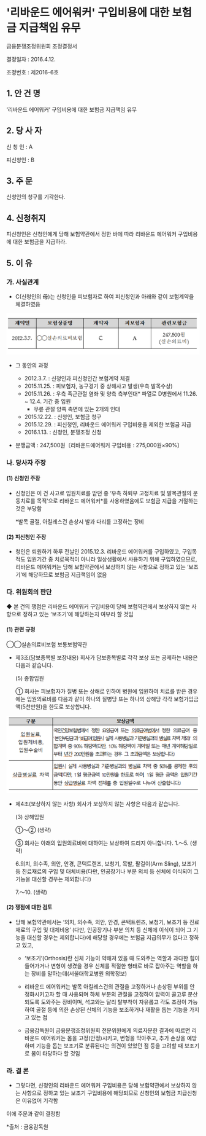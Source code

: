 # '리바운드 에어워커' 구입비용에 대한 보험금 지급책임 유무

금융분쟁조정위원회 조정결정서

결정일자 : 2016.4.12.

조정번호 : 제2016-6호

## 1. 안 건 명
‘리바운드 에어워커’ 구입비용에 대한 보험금 지급책임 유무

## 2. 당 사 자 

신 청 인  :  A

피신청인  :  B

## 3. 주    문

신청인의 청구를 기각한다.
	
## 4. 신청취지 

피신청인은 신청인에게 당해 보험약관에서 정한 바에 따라 리바운드 에어워커 구입비용에 대한 보험금을 지급하라.

## 5. 이   유 
### 가. 사실관계 

* C(신청인의 母)는 신청인을 피보험자로 하여 피신청인과 아래와 같이 보험계약을 체결하였음

![alt image](https://raw.githubusercontent.com/aijinet/bodoc-claim-contents/master/contents/images/156_1.PNG)

<!--
계약일
보험상품명
계약자
피보험자
관련보험금
2012.3.7.
◯◯실손의료비보험
C
A
247,500원
(실손의료비)
-->


* 그 동안의 과정

  * 2012.3.7. : 신청인과 피신청인간 보험계약 체결
  * 2015.11.25. : 피보험자, 농구경기 중 상해사고 발생(우측 발목수상)  
  * 2015.11.26. : 우측 족근관절 염좌 및 양측 측부인대* 파열로 D병원에서 11.26. ~ 12.4. 기간 중 입원
      * 무릎 관절 양쪽 측면에 있는 2개의 인대
  * 2015.12.22. : 신청인, 보험금 청구
  * 2015.12.29. : 피신청인, 리바운드 에어워커 구입비용을 제외한 보험금 지급
  * 2016.1.13. : 신청인, 분쟁조정 신청

* 분쟁금액 : 247,500원〔리바운드에어워커 구입비용 : 275,000원×90%〕

### 나. 당사자 주장 

#### (1) 신청인 주장 

* 신청인은 이 건 사고로 입원치료를 받던 중 ‘우측  하퇴부 고정치료 및 발목관절의 운동치료를 목적’으로 리바운드 에어워커*를 사용하였음에도 보험금 지급을 거절하는 것은 부당함
 
   *발목 골절, 아킬레스건 손상시 발과 다리를 고정하는 장비

#### (2) 피신청인 주장

 * 청인은 퇴원하기 하루 전날인 2015.12.3. 리바운드 에어워커를 구입하였고,  구입목적도 입원기간 중 치료목적이 아니라 일상생활에서 사용하기 위해 구입하였으므로, 리바운드 에어워커는 당해 보험약관에서 보상하지 않는   사항으로 정하고 있는 ‘보조기’에 해당하므로 보험금 지급책임이 없음

### 다. 위원회의 판단

◆ 본 건의 쟁점은 리바운드 에어워커 구입비용이 당해 보험약관에서 보상하지 않는 사항으로 정하고 있는 ‘보조기’에 해당하는지 여부라 할 것임

#### (1) 관련 규정

◯◯실손의료비보험 보통보험약관

  * 제3조(담보종목별 보장내용) 회사가 담보종목별로 각각 보상 또는 공제하는 내용은 다음과 같습니다.

     (5) 종합입원 

     ① 회사는 피보험자가 질병 또는 상해로 인하여 병원에 입원하여 치료를 받은 경우에는 입원의료비를 다음과 같이 하나의 질병당 또는 하나의 상해당 각각 보험가입금액(5천만원)을 한도로 보상합니다.

![alt image](https://raw.githubusercontent.com/aijinet/bodoc-claim-contents/master/contents/images/156_2.PNG)

<!--
구분
보상금액
입원실료,
입원제비용,
입원수술비
국민건강보험법에서 정한 요양급여 또는 의료급여법에서 정한 의료급여 중  ‘본인부담금’과 ‘비급여(입원시 실제 사용병실과 기준병실과의 병실료 차액 제외)’ 의 합계액 중 90% 해당액(다만, 10% 해당액이 계약일 또는 매년 계약해당일로부터 년간 200만원을 초과하는 경우 그 초과금액은 보상합니다.)
상급병실료 차액
입원시 실제 사용병실과 기준병실과의 병실료 차액 중 50%를 공제한 후의 금액(다만, 1일 평균금액 10만원을 한도로 하며, 1일 평균 금액은 입원기간 동안 상급병실료 차액 전체를 총 입원일수로 나누어 산출합니다.)
-->


* 제4조(보상하지 않는 사항) 회사가 보상하지 않는 사항은 다음과 같습니다.

  (3) 상해입원 
  
  ①～② (생략)
  
  ③ 회사는 아래의 입원의료비에 대하여는 보상하여 드리지 아니합니다.
   1.～5. (생략)
   
   6.의치, 의수족, 의안, 안경, 콘택트렌즈, 보청기, 목발, 팔걸이(Arm Sling), 보조기 등 진료재료의 구입 및 대체비용(다만, 인공장기나 부분 의치 등 신체에 이식되어 그 기능을 대신할 경우는 제외합니다)
   
   7.～10. (생략)

#### (2) 쟁점에 대한 검토
 
* 당해 보험약관에서는 ‘의치, 의수족, 의안, 안경, 콘택트렌즈, 보청기, 보조기 등 진료재료의 구입 및 대체비용’ (다만, 인공장기나 부분 의치 등 신체에 이식이  되어 그 기능을 대신할 경우는 제외합니다)에 해당할 경우에는 보험금 지급의무가 없다고 정하고 있고,
 
  * ‘보조기’(Orthosis)란 신체 기능이 약해져 있을 때 도와주는 역할과 과다한 힘이 들어가거나 변형이 생겼을 경우 신체를 적절한 형태로 바로 잡아주는 역할을 하는 장비를 말하는데(서울대학교병원 의학정보)

  * 리바운드 에어워커는 발목 아킬레스건의 관절을 고정하거나 손상된 부위를 안정화시키고자 할 때 사용되며 하체 부분의 관절을 고정하여 압력이 골고루 분산되도록 도와주는 장비이며, 석고와는 달리 탈부착이 자유롭고 각도 조정이 가능하여 골절 등에 의한 손상된 신체의 기능을 보조하거나 재활을 돕는 기능을 가지고 있는 점

  * 금융감독원이 금융분쟁조정위원회 전문위원에게 의료자문한 결과에 따르면 리바운드 에어워커는 몸을 고정(안정)시키고, 변형을 막아주고, 추가 손상을 예방하며 기능을 돕는 보조기로 분류된다는 의견이 있었던 점 등을 고려할 때 보조기로 봄이 타당하다 할 것임

### 라. 결 론
                                             
* 그렇다면, 신청인의 리바운드 에어워커 구입비용은 당해 보험약관에서 보상하지 않는 사항으로 정하고 있는 보조기 구입비용에 해당되므로 신청인의 보험금 지급신청은 이유없어 기각함


이에 주문과 같이 결정함

*출처 : 금융감독원